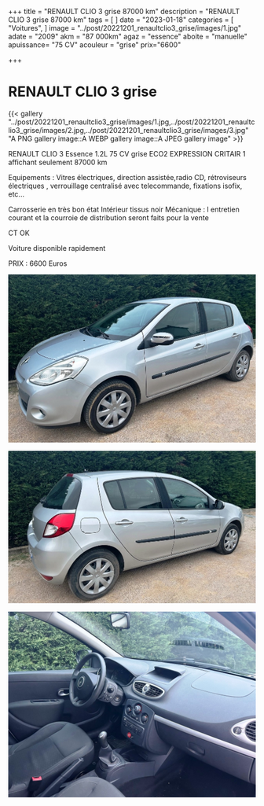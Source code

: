 +++
title = "RENAULT CLIO 3 grise 87000 km"
description = "RENAULT CLIO 3 grise 87000 km"
tags = [
]
date = "2023-01-18"
categories = [
    "Voitures",
]
image = "../post/20221201_renaultclio3_grise/images/1.jpg"
adate = "2009"
akm = "87 000km"
agaz = "essence"
aboite = "manuelle"
apuissance= "75 CV"
acouleur = "grise"
prix="6600"

+++

# RENAULT CLIO 3 grise

{{< gallery "../post/20221201_renaultclio3_grise/images/1.jpg,../post/20221201_renaultclio3_grise/images/2.jpg,../post/20221201_renaultclio3_grise/images/3.jpg" "A PNG gallery image::A WEBP gallery image::A JPEG gallery image" >}}


RENAULT CLIO 3 Essence 1.2L 75 CV grise ECO2 EXPRESSION   CRITAIR 1 affichant seulement 87000 km

Equipements :
Vitres électriques, direction assistée,radio CD, rétroviseurs électriques , verrouillage centralisé avec telecommande, fixations isofix, etc...

Carrosserie en très bon état
Intérieur tissus  noir
Mécanique : l entretien courant et la courroie de distribution seront faits pour la vente

CT OK

Voiture disponible rapidement


PRIX : 6600 Euros


<!-- more -->


![](images/1.jpg)

![](images/2.jpg)

![](images/3.jpg)

